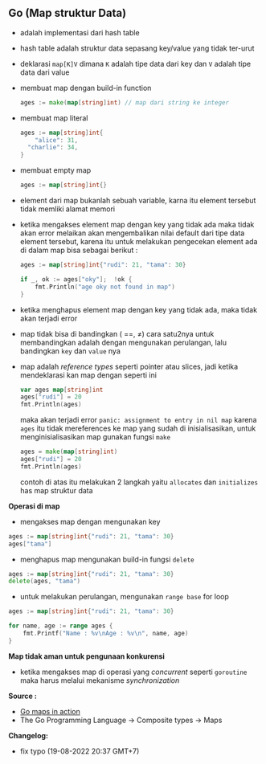 ## Go (Map struktur Data)

- adalah implementasi dari hash table
- hash table adalah struktur data  sepasang key/value  yang tidak ter-urut
- deklarasi `map[K]V` dimana `K` adalah tipe data dari key dan `V` adalah tipe data dari value
- membuat map dengan build-in function
    
    ```go
    ages := make(map[string]int) // map dari string ke integer
    ```
    
- membuat map literal
    
    ```go
    ages := map[string]int{
    	"alice": 31,
      "charlie": 34,
    }
    ```
    
- membuat empty map
    
    ```go
    ages := map[string]int{}
    ```
    
- element dari map bukanlah sebuah variable, karna itu element tersebut tidak memliki alamat memori
- ketika mengakses element map dengan key yang tidak ada maka tidak akan error melaikan akan mengembalikan nilai default dari tipe data element tersebut, karena itu untuk melakukan pengecekan element ada di dalam map bisa sebagai berikut :
    
    ```go
    ages := map[string]int{"rudi": 21, "tama": 30}
    
    if _, ok := ages["oky"];  !ok {
    	fmt.Println("age oky not found in map")
    }
    
    ```
    
- ketika menghapus element map dengan key yang tidak ada, maka tidak akan terjadi error
- map tidak bisa di bandingkan ( ==, ≠) cara satu2nya untuk membandingkan adalah dengan mengunakan perulangan, lalu bandingkan `key` dan `value` nya
- map adalah *reference types* seperti  pointer atau slices, jadi ketika mendeklarasi kan map dengan seperti ini
    
    ```go
    var ages map[string]int
    ages["rudi"] = 20
    fmt.Println(ages)
    ```
    
    maka akan terjadi error `panic: assignment to entry in nil map` karena `ages` itu tidak mereferences ke map yang sudah di inisialisasikan, untuk menginisialisasikan map gunakan fungsi `make`
    
    ```go
    ages = make(map[string]int)
    ages["rudi"] = 20
    fmt.Println(ages)
    ```
    
    contoh di atas itu melakukan 2 langkah yaitu `allocates` dan `initializes` has map struktur data
    

**Operasi di map**

- mengakses map  dengan mengunakan key

```go
ages := map[string]int{"rudi": 21, "tama": 30}
ages["tama"]
```

- menghapus map mengunakan build-in fungsi `delete`

```go
ages := map[string]int{"rudi": 21, "tama": 30}
delete(ages, "tama")
```

- untuk melakukan perulangan, mengunakan `range base` for loop

```go
ages := map[string]int{"rudi": 21, "tama": 30}

for name, age := range ages {
	fmt.Printf("Name : %v\nAge : %v\n", name, age)
}
```

**Map tidak aman untuk pengunaan konkurensi**

- ketika mengakses map di operasi yang *concurrent* seperti `goroutine` maka harus melalui mekanisme *synchronization*

**Source :**

- [Go maps in action](https://go.dev/blog/maps)
- The Go Programming Language → Composite types → Maps

**Changelog:**

- fix typo (19-08-2022 20:37 GMT+7)